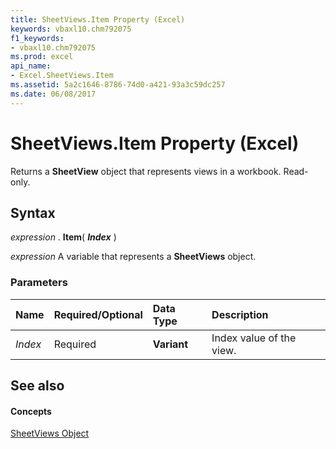 ```yaml
---
title: SheetViews.Item Property (Excel)
keywords: vbaxl10.chm792075
f1_keywords:
- vbaxl10.chm792075
ms.prod: excel
api_name:
- Excel.SheetViews.Item
ms.assetid: 5a2c1646-8786-74d0-a421-93a3c59dc257
ms.date: 06/08/2017
---
```



# SheetViews.Item Property (Excel)

Returns a **SheetView** object that represents views in a workbook. Read-only.


## Syntax

 _expression_ . **Item**( **_Index_** )

 _expression_ A variable that represents a **SheetViews** object.


### Parameters



|**Name**|**Required/Optional**|**Data Type**|**Description**|
|:-----|:-----|:-----|:-----|
| _Index_|Required| **Variant**|Index value of the view.|

## See also


#### Concepts


[SheetViews Object](sheetviews-object-excel.md)


